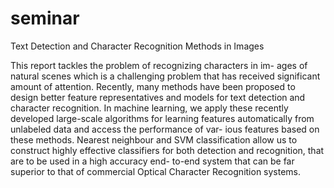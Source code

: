# seminar
Text Detection and Character Recognition Methods in Images

This report tackles the problem of recognizing characters in im- ages of natural scenes which is a challenging problem that has received significant amount of attention. Recently, many methods have been proposed to design better feature representatives and models for text detection and character recognition. In machine learning, we apply these recently developed large-scale algorithms for learning features automatically from unlabeled data and access the performance of var- ious features based on these methods. Nearest neighbour and SVM classification allow us to construct highly effective classifiers for both detection and recognition, that are to be used in a high accuracy end- to-end system that can be far superior to that of commercial Optical Character Recognition systems.
